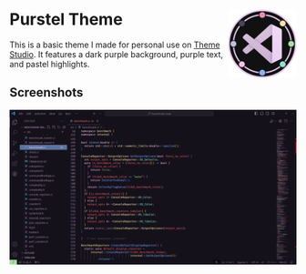 # Purstel Theme [<img src="images/icon/logo_256x256.png" alt="Purstel Theme" width="120" height="120" align="right">](https://material-theme.site/)

This is a basic theme I made for personal use on <a href=https://themes.vscode.one>Theme Studio</a>. It features a dark purple background, purple text, and pastel highlights. 

## Screenshots

<img src="images/screenshot/screenshot1.png" alt="Example 1">